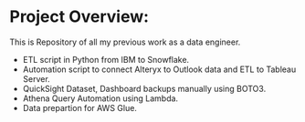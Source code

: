 # Project Overview:
This is Repository of all my previous work as a data engineer.
* ETL script in Python from IBM to Snowflake.
* Automation script to connect Alteryx to Outlook data and ETL to Tableau Server.
* QuickSight Dataset, Dashboard backups manually using BOTO3.
* Athena Query Automation using Lambda.
* Data prepartion for AWS Glue.
